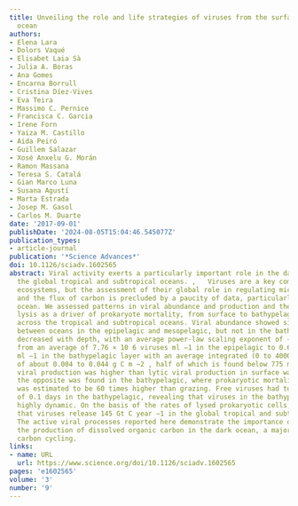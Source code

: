 ```yaml
---
title: Unveiling the role and life strategies of viruses from the surface to the dark
  ocean
authors:
- Elena Lara
- Dolors Vaqué
- Elisabet Laia Sà
- Julia A. Boras
- Ana Gomes
- Encarna Borrull
- Cristina Díez-Vives
- Eva Teira
- Massimo C. Pernice
- Francisca C. Garcia
- Irene Forn
- Yaiza M. Castillo
- Aida Peiró
- Guillem Salazar
- Xosé Anxelu G. Morán
- Ramon Massana
- Teresa S. Catalá
- Gian Marco Luna
- Susana Agustí
- Marta Estrada
- Josep M. Gasol
- Carlos M. Duarte
date: '2017-09-01'
publishDate: '2024-08-05T15:04:46.545077Z'
publication_types:
- article-journal
publication: '*Science Advances*'
doi: 10.1126/sciadv.1602565
abstract: Viral activity exerts a particularly important role in the dark ocean across
  the global tropical and subtropical oceans. ,   Viruses are a key component of marine
  ecosystems, but the assessment of their global role in regulating microbial communities
  and the flux of carbon is precluded by a paucity of data, particularly in the deep
  ocean. We assessed patterns in viral abundance and production and the role of viral
  lysis as a driver of prokaryote mortality, from surface to bathypelagic layers,
  across the tropical and subtropical oceans. Viral abundance showed significant differences
  between oceans in the epipelagic and mesopelagic, but not in the bathypelagic, and
  decreased with depth, with an average power-law scaling exponent of −1.03 km −1
  from an average of 7.76 × 10 6 viruses ml −1 in the epipelagic to 0.62 × 10 6 viruses
  ml −1 in the bathypelagic layer with an average integrated (0 to 4000 m) viral stock
  of about 0.004 to 0.044 g C m −2 , half of which is found below 775 m. Lysogenic
  viral production was higher than lytic viral production in surface waters, whereas
  the opposite was found in the bathypelagic, where prokaryotic mortality due to viruses
  was estimated to be 60 times higher than grazing. Free viruses had turnover times
  of 0.1 days in the bathypelagic, revealing that viruses in the bathypelagic are
  highly dynamic. On the basis of the rates of lysed prokaryotic cells, we estimated
  that viruses release 145 Gt C year −1 in the global tropical and subtropical oceans.
  The active viral processes reported here demonstrate the importance of viruses in
  the production of dissolved organic carbon in the dark ocean, a major pathway in
  carbon cycling.
links:
- name: URL
  url: https://www.science.org/doi/10.1126/sciadv.1602565
pages: 'e1602565'
volume: '3'
number: '9'
---
```

